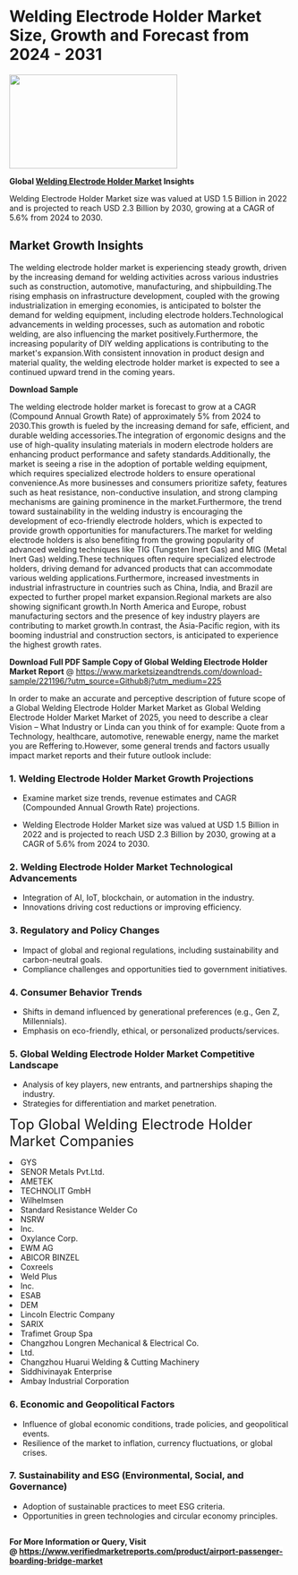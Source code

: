 <H1>Welding Electrode Holder Market Size, Growth and Forecast from 2024 - 2031</H1><img class="aligncenter size-medium wp-image-584254" src="https://thirdeyenews.in/wp-content/uploads/2024/09/Global-Market-Research-300x168.jpeg" alt="" width="300" height="168" /><p><strong>Global&nbsp;<a href="https://www.marketsizeandtrends.com/download-sample/221196/?utm_source=Github8j?utm_medium=225">Welding Electrode Holder Market</a> Insights</strong></p><p>Welding Electrode Holder Market size was valued at USD 1.5 Billion in 2022 and is projected to reach USD 2.3 Billion by 2030, growing at a CAGR of 5.6% from 2024 to 2030.</p><p><h2>Market Growth Insights</h2> <p>The welding electrode holder market is experiencing steady growth, driven by the increasing demand for welding activities across various industries such as construction, automotive, manufacturing, and shipbuilding.The rising emphasis on infrastructure development, coupled with the growing industrialization in emerging economies, is anticipated to bolster the demand for welding equipment, including electrode holders.Technological advancements in welding processes, such as automation and robotic welding, are also influencing the market positively.Furthermore, the increasing popularity of DIY welding applications is contributing to the market's expansion.With consistent innovation in product design and material quality, the welding electrode holder market is expected to see a continued upward trend in the coming years.</p> <p><strong>Download Sample</strong></p> <p>The welding electrode holder market is forecast to grow at a CAGR (Compound Annual Growth Rate) of approximately 5% from 2024 to 2030.This growth is fueled by the increasing demand for safe, efficient, and durable welding accessories.The integration of ergonomic designs and the use of high-quality insulating materials in modern electrode holders are enhancing product performance and safety standards.Additionally, the market is seeing a rise in the adoption of portable welding equipment, which requires specialized electrode holders to ensure operational convenience.As more businesses and consumers prioritize safety, features such as heat resistance, non-conductive insulation, and strong clamping mechanisms are gaining prominence in the market.Furthermore, the trend toward sustainability in the welding industry is encouraging the development of eco-friendly electrode holders, which is expected to provide growth opportunities for manufacturers.The market for welding electrode holders is also benefiting from the growing popularity of advanced welding techniques like TIG (Tungsten Inert Gas) and MIG (Metal Inert Gas) welding.These techniques often require specialized electrode holders, driving demand for advanced products that can accommodate various welding applications.Furthermore, increased investments in industrial infrastructure in countries such as China, India, and Brazil are expected to further propel market expansion.Regional markets are also showing significant growth.In North America and Europe, robust manufacturing sectors and the presence of key industry players are contributing to market growth.In contrast, the Asia-Pacific region, with its booming industrial and construction sectors, is anticipated to experience the highest growth rates.<p><span class=""><strong>Download Full PDF Sample Copy of Global Welding Electrode Holder Market Report</strong> @ <a href="https://www.marketsizeandtrends.com/download-sample/221196/?utm_source=Github8j?utm_medium=225" target="_blank">https://www.marketsizeandtrends.com/download-sample/221196/?utm_source=Github8j?utm_medium=225</a></span></p><p>In order to make an accurate and perceptive description of future scope of a Global&nbsp;Welding Electrode Holder Market Market as Global&nbsp;Welding Electrode Holder Market Market of 2025, you need to describe a clear Vision &ndash; What Industry or Linda can you think of for example: Quote from a Technology, healthcare, automotive, renewable energy, name the market you are Reffering to.However, some general trends and factors usually impact market reports and their future outlook include:</p><h3>1.&nbsp;<strong>Welding Electrode Holder Market Growth Projections</strong></h3><ul><li>Examine market size trends, revenue estimates and CAGR (Compounded Annual Growth Rate) projections.</li><li><p>Welding Electrode Holder Market size was valued at USD 1.5 Billion in 2022 and is projected to reach USD 2.3 Billion by 2030, growing at a CAGR of 5.6% from 2024 to 2030.</p></li></ul><h3>2.&nbsp;<strong>Welding Electrode Holder Market Technological Advancements</strong></h3><ul><li>Integration of AI, IoT, blockchain, or automation in the industry.</li><li>Innovations driving cost reductions or improving efficiency.</li></ul><h3>3.&nbsp;<strong>Regulatory and Policy Changes</strong></h3><ul><li>Impact of global and regional regulations, including sustainability and carbon-neutral goals.</li><li>Compliance challenges and opportunities tied to government initiatives.</li></ul><h3>4.&nbsp;<strong>Consumer Behavior Trends</strong></h3><ul><li>Shifts in demand influenced by generational preferences (e.g., Gen Z, Millennials).</li><li>Emphasis on eco-friendly, ethical, or personalized products/services.</li></ul><h3>5.&nbsp;<strong>Global Welding Electrode Holder Market Competitive Landscape</strong></h3><ul><li>Analysis of key players, new entrants, and partnerships shaping the industry.</li><li>Strategies for differentiation and market penetration.</li></ul><p data-pm-slice="1 1 []"><span style="color: inherit; font-family: inherit; font-size: 25px;">Top Global Welding Electrode Holder Market Companies</span></p><div class="" data-test-id=""><p><li>GYS</li><li> SENOR Metals Pvt.Ltd.</li><li> AMETEK</li><li> TECHNOLIT GmbH</li><li> Wilhelmsen</li><li> Standard Resistance Welder Co</li><li> NSRW</li><li> Inc.</li><li> Oxylance Corp.</li><li> EWM AG</li><li> ABICOR BINZEL</li><li> Coxreels</li><li> Weld Plus</li><li> Inc.</li><li> ESAB</li><li> DEM</li><li> Lincoln Electric Company</li><li> SARIX</li><li> Trafimet Group Spa</li><li> Changzhou Longren Mechanical & Electrical Co.</li><li> Ltd.</li><li> Changzhou Huarui Welding & Cutting Machinery</li><li> Siddhivinayak Enterprise</li><li> Ambay Industrial Corporation</li></p></div><h3>6.&nbsp;<strong>Economic and Geopolitical Factors</strong></h3><ul><li>Influence of global economic conditions, trade policies, and geopolitical events.</li><li>Resilience of the market to inflation, currency fluctuations, or global crises.</li></ul><h3>7.&nbsp;<strong>Sustainability and ESG (Environmental, Social, and Governance)</strong></h3><ul><li>Adoption of sustainable practices to meet ESG criteria.</li><li>Opportunities in green technologies and circular economy principles.</li></ul><h2><strong style="font-size: 14px;">For More Information or Query, Visit @&nbsp;</strong><a style="background-color: #ffffff; font-size: 14px;" href="https://www.marketsizeandtrends.com/report/welding-electrode-holder-market/" target="_blank">https://www.verifiedmarketreports.com/product/airport-passenger-boarding-bridge-market</a></h2>